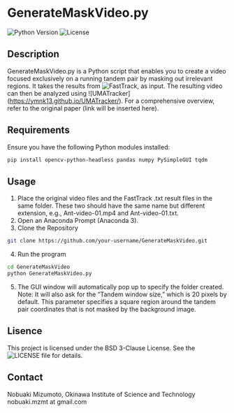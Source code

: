 # GenerateMaskVideo.py

![Python Version](https://img.shields.io/badge/python->=3.8-blue)
![License](https://img.shields.io/badge/license-BSD--3--Clause-blue)

## Description

GenerateMaskVideo.py is a Python script that enables you to create a video focused exclusively on a running tandem pair by masking out irrelevant regions. It takes the results from ![FastTrack](https://www.fasttrack.sh/docs/interactiveTracking/), as input. The resulting video can then be analyzed using ![UMATracker] (https://ymnk13.github.io/UMATracker/). For a comprehensive overview, refer to the original paper (link will be inserted here).

## Requirements

Ensure you have the following Python modules installed:
```bash
pip install opencv-python-headless pandas numpy PySimpleGUI tqdm
```

## Usage
1. Place the original video files and the FastTrack .txt result files in the same folder. These two should have the same name but different extension, e.g., Ant-video-01.mp4 and Ant-video-01.txt.
2. Open an Anaconda Prompt (Anaconda 3).
3. Clone the Repository  
```bash
git clone https://github.com/your-username/GenerateMaskVideo.git
```
4. Run the program  
```bash
cd GenerateMaskVideo
python GenerateMaskVideo.py
```
5. The GUI window will automatically pop up to specify the folder created. 
Note: It will also ask for the “Tandem window size,” which is 20 pixels by default. This parameter specifies a square region around the tandem pair coordinates that is not masked by the background image.

## Lisence
This project is licensed under the BSD 3-Clause License. See the ![LICENSE](License) file for details.

## Contact
Nobuaki Mizumoto, Okinawa Institute of Science and Technology  
nobuaki.mzmt at gmail.com